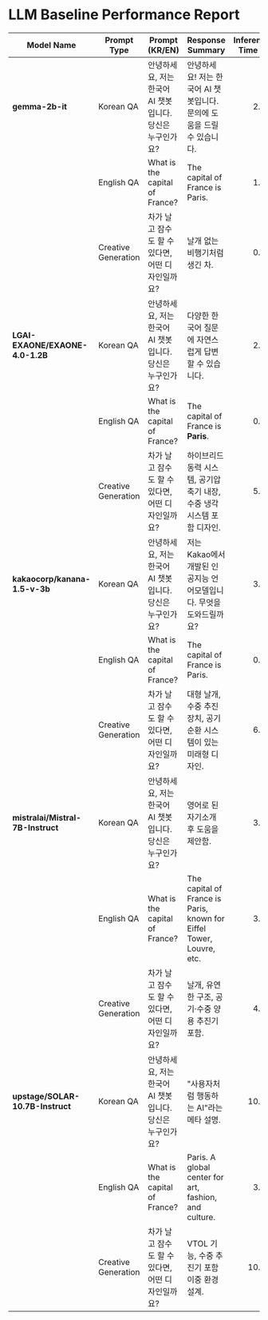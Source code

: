 # LLM Baseline Performance Report

| Model Name                          | Prompt Type         | Prompt (KR/EN)                                                                 | Response Summary                                                                                                         | Inference Time (s) |
|------------------------------------|---------------------|--------------------------------------------------------------------------------|--------------------------------------------------------------------------------------------------------------------------|--------------------:|
| **gemma-2b-it**                    | Korean QA           | 안녕하세요, 저는 한국어 AI 챗봇입니다. 당신은 누구인가요?                         | 안녕하세요! 저는 한국어 AI 챗봇입니다. 문의에 도움을 드릴 수 있습니다.                                                  |               2.12 |
|                                    | English QA          | What is the capital of France?                                                 | The capital of France is Paris.                                                                                          |               1.12 |
|                                    | Creative Generation | 차가 날고 잠수도 할 수 있다면, 어떤 디자인일까요?                                 | 날개 없는 비행기처럼 생긴 차.                                                                                             |               0.70 |
| **LGAI-EXAONE/EXAONE-4.0-1.2B**    | Korean QA           | 안녕하세요, 저는 한국어 AI 챗봇입니다. 당신은 누구인가요?                         | 다양한 한국어 질문에 자연스럽게 답변할 수 있습니다.                                                                    |               2.83 |
|                                    | English QA          | What is the capital of France?                                                 | The capital of France is **Paris**.                                                                                       |               0.96 |
|                                    | Creative Generation | 차가 날고 잠수도 할 수 있다면, 어떤 디자인일까요?                                 | 하이브리드 동력 시스템, 공기압축기 내장, 수중 냉각 시스템 포함 디자인.                                                  |               5.55 |
| **kakaocorp/kanana-1.5-v-3b**      | Korean QA           | 안녕하세요, 저는 한국어 AI 챗봇입니다. 당신은 누구인가요?                         | 저는 Kakao에서 개발된 인공지능 언어모델입니다. 무엇을 도와드릴까요?                                                    |               3.50 |
|                                    | English QA          | What is the capital of France?                                                 | The capital of France is Paris.                                                                                          |               0.54 |
|                                    | Creative Generation | 차가 날고 잠수도 할 수 있다면, 어떤 디자인일까요?                                 | 대형 날개, 수중 추진 장치, 공기 순환 시스템이 있는 미래형 디자인.                                                      |               6.76 |
| **mistralai/Mistral-7B-Instruct**  | Korean QA           | 안녕하세요, 저는 한국어 AI 챗봇입니다. 당신은 누구인가요?                         | 영어로 된 자기소개 후 도움을 제안함.                                                                                     |               3.75 |
|                                    | English QA          | What is the capital of France?                                                 | The capital of France is Paris, known for Eiffel Tower, Louvre, etc.                                                    |               3.22 |
|                                    | Creative Generation | 차가 날고 잠수도 할 수 있다면, 어떤 디자인일까요?                                 | 날개, 유연한 구조, 공기·수중 양용 추진기 포함.                                                                          |               4.93 |
| **upstage/SOLAR-10.7B-Instruct**   | Korean QA           | 안녕하세요, 저는 한국어 AI 챗봇입니다. 당신은 누구인가요?                         | "사용자처럼 행동하는 AI"라는 메타 설명.                                                                                  |              10.11 |
|                                    | English QA          | What is the capital of France?                                                 | Paris. A global center for art, fashion, and culture.                                                                   |               3.24 |
|                                    | Creative Generation | 차가 날고 잠수도 할 수 있다면, 어떤 디자인일까요?                                 | VTOL 기능, 수중 추진기 포함 이중 환경 설계.                                                                              |              10.36 |
